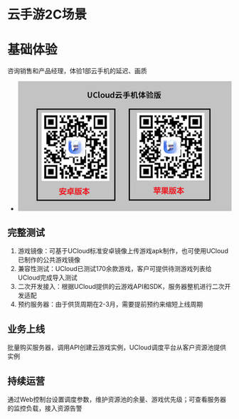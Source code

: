 # 云手游2C场景

# 基础体验
咨询销售和产品经理，体验1部云手机的延迟、画质
* ![img](images/TY.png)

## 完整测试
1. 游戏镜像：可基于UCloud标准安卓镜像上传游戏apk制作，也可使用UCloud已制作的公共游戏镜像
2. 兼容性测试：UCloud已测试170余款游戏，客户可提供待测游戏列表给UCloud完成导入测试
3. 二次开发接入：根据UCloud提供的云游戏API和SDK，服务器整机进行二次开发适配
4. 预约服务器：由于供货周期在2-3月，需要提前预约来缩短上线周期

## 业务上线
批量购买服务器，调用API创建云游戏实例，UCloud调度平台从客户资源池提供实例

## 持续运营
通过Web控制台设置调度参数，维护资源池的余量、游戏优先级；可查看服务器的监控负载，接入资源告警
